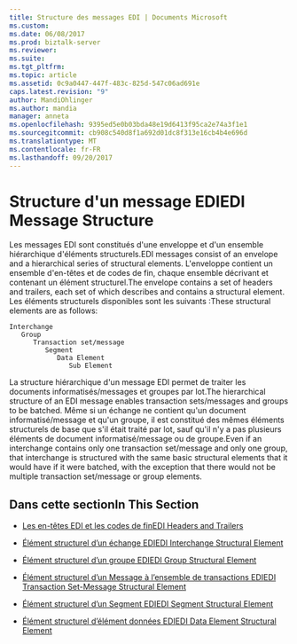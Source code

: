 ```yaml
---
title: Structure des messages EDI | Documents Microsoft
ms.custom: 
ms.date: 06/08/2017
ms.prod: biztalk-server
ms.reviewer: 
ms.suite: 
ms.tgt_pltfrm: 
ms.topic: article
ms.assetid: 0c9a0447-447f-483c-825d-547c06ad691e
caps.latest.revision: "9"
author: MandiOhlinger
ms.author: mandia
manager: anneta
ms.openlocfilehash: 9395ed5e0b03bda48e19d6413f95ca2e74a3f1e1
ms.sourcegitcommit: cb908c540d8f1a692d01dc8f313e16cb4b4e696d
ms.translationtype: MT
ms.contentlocale: fr-FR
ms.lasthandoff: 09/20/2017
---
```

# <a name="edi-message-structure"></a><span data-ttu-id="1ad23-102">Structure d'un message EDI</span><span class="sxs-lookup"><span data-stu-id="1ad23-102">EDI Message Structure</span></span>
<span data-ttu-id="1ad23-103">Les messages EDI sont constitués d'une enveloppe et d'un ensemble hiérarchique d'éléments structurels.</span><span class="sxs-lookup"><span data-stu-id="1ad23-103">EDI messages consist of an envelope and a hierarchical series of structural elements.</span></span> <span data-ttu-id="1ad23-104">L'enveloppe contient un ensemble d'en-têtes et de codes de fin, chaque ensemble décrivant et contenant un élément structurel.</span><span class="sxs-lookup"><span data-stu-id="1ad23-104">The envelope contains a set of headers and trailers, each set of which describes and contains a structural element.</span></span> <span data-ttu-id="1ad23-105">Les éléments structurels disponibles sont les suivants :</span><span class="sxs-lookup"><span data-stu-id="1ad23-105">These structural elements are as follows:</span></span>  
  
```  
Interchange  
   Group  
      Transaction set/message  
         Segment  
            Data Element  
               Sub Element  
```  
  
 <span data-ttu-id="1ad23-106">La structure hiérarchique d'un message EDI permet de traiter les documents informatisés/messages et groupes par lot.</span><span class="sxs-lookup"><span data-stu-id="1ad23-106">The hierarchical structure of an EDI message enables transaction sets/messages and groups to be batched.</span></span> <span data-ttu-id="1ad23-107">Même si un échange ne contient qu'un document informatisé/message et qu'un groupe, il est constitué des mêmes éléments structurels de base que s'il était traité par lot, sauf qu'il n'y a pas plusieurs éléments de document informatisé/message ou de groupe.</span><span class="sxs-lookup"><span data-stu-id="1ad23-107">Even if an interchange contains only one transaction set/message and only one group, that interchange is structured with the same basic structural elements that it would have if it were batched, with the exception that there would not be multiple transaction set/message or group elements.</span></span>  
  
## <a name="in-this-section"></a><span data-ttu-id="1ad23-108">Dans cette section</span><span class="sxs-lookup"><span data-stu-id="1ad23-108">In This Section</span></span>  
  
-   [<span data-ttu-id="1ad23-109">Les en-têtes EDI et les codes de fin</span><span class="sxs-lookup"><span data-stu-id="1ad23-109">EDI Headers and Trailers</span></span>](../core/edi-headers-and-trailers.md)  
  
-   [<span data-ttu-id="1ad23-110">Élément structurel d’un échange EDI</span><span class="sxs-lookup"><span data-stu-id="1ad23-110">EDI Interchange Structural Element</span></span>](../core/edi-interchange-structural-element.md)  
  
-   [<span data-ttu-id="1ad23-111">Élément structurel d’un groupe EDI</span><span class="sxs-lookup"><span data-stu-id="1ad23-111">EDI Group Structural Element</span></span>](../core/edi-group-structural-element.md)  
  
-   [<span data-ttu-id="1ad23-112">Élément structurel d’un Message à l’ensemble de transactions EDI</span><span class="sxs-lookup"><span data-stu-id="1ad23-112">EDI Transaction Set-Message Structural Element</span></span>](../core/edi-transaction-set-message-structural-element.md)  
  
-   [<span data-ttu-id="1ad23-113">Élément structurel d’un Segment EDI</span><span class="sxs-lookup"><span data-stu-id="1ad23-113">EDI Segment Structural Element</span></span>](../core/edi-segment-structural-element.md)  
  
-   [<span data-ttu-id="1ad23-114">Élément structurel d’élément données EDI</span><span class="sxs-lookup"><span data-stu-id="1ad23-114">EDI Data Element Structural Element</span></span>](../core/edi-data-element-structural-element.md)